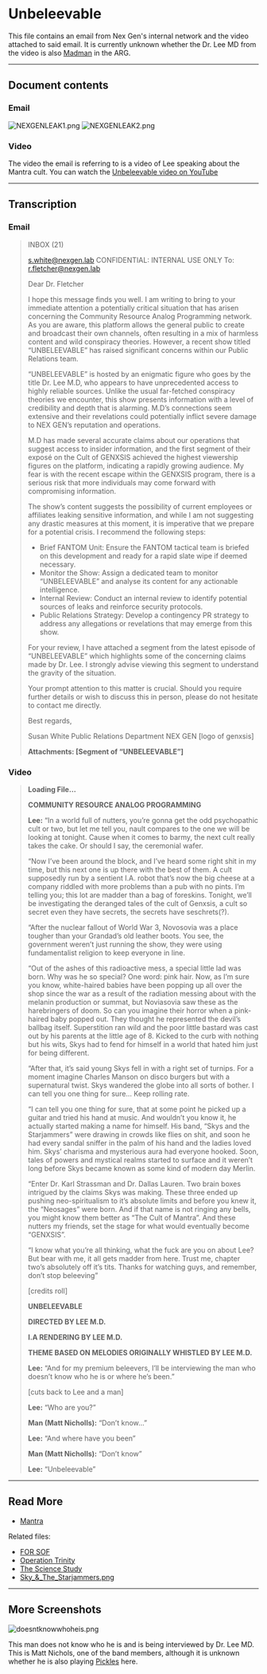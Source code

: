 # Unbeleevable

This file contains an email from Nex Gen's internal network and the video attached to said email. 
It is currently unknown whether the Dr. Lee MD from the video is also [Madman](../characters/madman) in the ARG.

***

## Document contents

### Email

![NEXGENLEAK1.png](../../Resources/files/unbeleevable/NEXGENLEAK1.png)
![NEXGENLEAK2.png](../../Resources/files/unbeleevable/NEXGENLEAK2.png)

### Video

The video the email is referring to is a video of Lee speaking about the Mantra
cult. You can watch the [Unbeleevable video on YouTube](https://youtu.be/fQG3O6avUrw?si=zOYCqH0iVpDiaB2V)

***

## Transcription

### Email

> INBOX (21)
>
> s.white@nexgen.lab
> CONFIDENTIAL: INTERNAL USE ONLY
> To: r.fletcher@nexgen.lab
>
> Dear Dr. Fletcher
>
> I hope this message finds you well. I am writing to bring to your immediate attention a potentially critical situation that has arisen concerning the Community Resource Analog Programming network. As you are aware, this platform allows the general public to create and broadcast their own channels, often resulting in a mix of harmless content and wild conspiracy theories. However, a recent show titled “UNBELEEVABLE” has raised significant concerns within our Public Relations team. 
>
> “UNBELEEVABLE” is hosted by an enigmatic figure who goes by the title Dr. Lee M.D, who appears to have unprecedented access to highly reliable sources. Unlike the usual far-fetched conspiracy theories we encounter, this show presents information with a level of credibility and depth that is alarming. M.D’s connections seem extensive and their revelations could potentially inflict severe damage to NEX GEN’s reputation and operations.
>
> M.D has made several accurate claims about our operations that suggest access to insider information, and the first segment of their exposé on the Cult of GENXSIS achieved the highest viewership figures on the platform, indicating a rapidly growing audience. My fear is with the recent escape within the GENXSIS program, there is a serious risk that more individuals may come forward with compromising information.
>
> The show’s content suggests the possibility of current employees or affiliates leaking sensitive information, and while I am not suggesting any drastic measures at this moment, it is imperative that we prepare for a potential crisis. I recommend the following steps:
>
> -    Brief FANTOM Unit: Ensure the FANTOM tactical team is briefed on this development and ready for a rapid slate wipe if deemed necessary.
> -    Monitor the Show: Assign a dedicated team to monitor “UNBELEEVABLE” and analyse its content for any actionable intelligence.
> -    Internal Review: Conduct an internal review to identify potential sources of leaks and reinforce security protocols.
> -    Public Relations Strategy: Develop a contingency PR strategy to address any allegations or revelations that may emerge from this show.
>
> For your review, I have attached a segment from the latest episode of “UNBELEEVABLE” which highlights some of the concerning claims made by Dr. Lee. I strongly advise viewing this segment to understand the gravity of the situation.
>
> Your prompt attention to this matter is crucial. Should you require further details or wish to discuss this in person, please do not hesitate to contact me directly.
>
> Best regards,
>
> Susan White
> Public Relations Department
> NEX GEN
> [logo of genxsis]
>
> __Attachments: [Segment of “UNBELEEVABLE”]__

### Video

>
> **Loading File…**
>
> **COMMUNITY RESOURCE ANALOG PROGRAMMING**
>
> **Lee:** “In a world full of nutters, you’re gonna get the odd psychopathic cult or two, but let me tell you, nault compares to the one we will be looking at tonight. Cause when it comes to barmy, the next cult really takes the cake. Or should I say, the ceremonial wafer. 
>
> “Now I’ve been around the block, and I’ve heard some right shit in my time, but this next one is up there with the best of them. A cult supposedly run by a sentient I.A. robot that’s now the big cheese at a company riddled with more problems than a pub with no pints. I’m telling you; this lot are madder than a bag of foreskins. Tonight, we’ll be investigating the deranged tales of the cult of Genxsis, a cult so secret even they have secrets, the secrets have seschrets(?). 
>
> “After the nuclear fallout of World War 3, Novosovia was a place tougher than your Grandad’s old leather boots. You see, the government weren’t just running the show, they were using fundamentalist religion to keep everyone in line. 
>
> “Out of the ashes of this radioactive mess, a special little lad was born. Why was he so special? One word: pink hair. Now, as I’m sure you know, white-haired babies have been popping up all over the shop since the war as a result of the radiation messing about with the melanin production or summat, but Noviasovia saw these as the harebringers of doom. So can you imagine their horror when a pink-haired baby popped out. They thought he represented the devil’s ballbag itself. Superstition ran wild and the poor little bastard was cast out by his parents at the little age of 8. Kicked to the curb with nothing but his wits, Skys had to fend for himself in a world that hated him just for being different.
>
> “After that, it’s said young Skys fell in with a right set of turnips. For a moment imagine Charles Manson on disco burgers but with a supernatural twist. Skys wandered the globe into all sorts of bother. I can tell you one thing for sure… Keep rolling rate.
>
> “I can tell you one thing for sure, that at some point he picked up a guitar and tried his hand at music. And wouldn’t you know it, he actually started making a name for himself. His band, “Skys and the Starjammers” were drawing in crowds like flies on shit, and soon he had every sandal sniffer in the palm of his hand and the ladies loved him. Skys’ charisma and mysterious aura had everyone hooked. Soon, tales of powers and mystical realms started to surface and it weren’t long before Skys became known as some kind of modern day Merlin. 
>
>  “Enter Dr. Karl Strassman and Dr. Dallas Lauren. Two brain boxes intrigued by the claims Skys was making. These three ended up pushing neo-spiritualism to it’s absolute limits and before you knew it, the “Neosages” were born. And if that name is not ringing any bells, you might know them better as “The Cult of Mantra”. And these nutters my friends, set the stage for what would eventually become “GENXSIS”.
>
> “I know what you’re all thinking, what the fuck are you on about Lee? But bear with me, it all gets madder from here. Trust me, chapter two’s absolutely off it’s tits. Thanks for watching guys, and remember, don’t stop beleeving”
>
> [credits roll]
>
> **UNBELEEVABLE**
>
> **DIRECTED BY LEE M.D.**
>
> **I.A RENDERING BY LEE M.D.**
>
> **THEME BASED ON MELODIES ORIGINALLY WHISTLED BY LEE M.D.**
>
> **Lee:** “And for my premium beleevers, I’ll be interviewing the man who doesn’t know who he is or where he’s been.”
>
> [cuts back to Lee and a man]
>
> **Lee:** “Who are you?”
>
> **Man (Matt Nicholls):** “Don’t know…”
>
> **Lee:** “And where have you been”
>
> **Man (Matt Nicholls):** “Don’t know”
>
> **Lee:** “Unbeleevable”

***

## Read More

- [Mantra](../lore/mantra)

Related files:

- [FOR SOF](for-sof)
- [Operation Trinity](trinity_document)
- [The Science Study](thesciencestudy)
- [Sky_&_The_Starjammers.png](skystarjammers)

***

## More Screenshots

![doesntknowwhoheis.png](../../Resources/files/unbeleevable/doesntknowwhoheis.png)

This man does not know who he is and is being interviewed by Dr. Lee MD. This is Matt Nichols, 
one of the band members, although it is unknown whether he is also playing [Pickles](../characters/pickles) here.